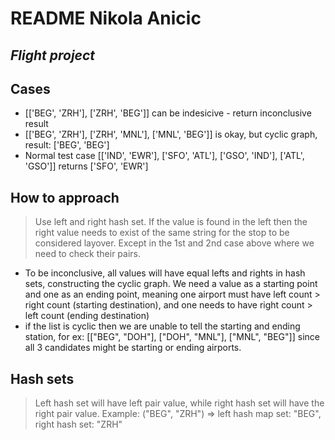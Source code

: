 # README Nikola Anicic
## _Flight project_

## Cases
- [['BEG', 'ZRH'], ['ZRH', 'BEG']] can be indesicive - return inconclusive result
- [['BEG', 'ZRH'], ['ZRH', 'MNL'], ['MNL', 'BEG']] is okay, but cyclic graph, result: ['BEG', 'BEG']
- Normal test case [['IND', 'EWR'], ['SFO', 'ATL'], ['GSO', 'IND'], ['ATL', 'GSO']] returns ['SFO', 'EWR']

## How to approach
> Use left and right hash set. If the value is found in the left then the right value needs to exist of the same string for the stop to be considered layover. Except in the 1st and 2nd case above where we need to check their pairs.
- To be inconclusive, all values will have equal lefts and rights in hash sets, constructing the cyclic graph. We need a value as a starting point and one as an ending point, meaning one airport must have left count > right count (starting destination), and one needs to have right count > left count (ending destination)
- if the list is cyclic then we are unable to tell the starting and ending station, for ex: [["BEG", "DOH"], ["DOH", "MNL"], ["MNL", "BEG"]] since all 3 candidates might be starting or ending airports.


## Hash sets
> Left hash set will have left pair value, while right hash set will have the right pair value.
> Example: ("BEG", "ZRH") => left hash map set: "BEG", right hash set: "ZRH"